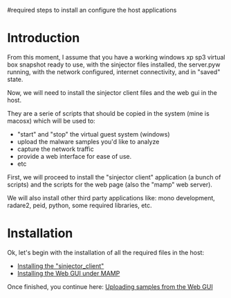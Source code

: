 #required steps to install an configure the host applications

# Introduction #

From this moment, I assume that you have a working windows xp sp3 virtual box snapshot ready to use, with the sinjector files installed, the server.pyw running, with the network configured, internet connectivity, and in "saved" state.

Now, we will need to install the sinjector client files and the web gui in the host.

They are a serie of scripts that should be copied in the system (mine is macosx) which will be used to:

  * "start" and "stop" the virtual guest system (windows)
  * upload the malware samples you'd like to analyze
  * capture the network traffic
  * provide a web interface for ease of use.
  * etc

First, we will proceed to install the "sinjector client" application (a bunch of scripts) and the scripts for the web page (also the "mamp" web server).

We will also install other third party applications like: mono development, radare2, peid, python, some required libraries, etc.

# Installation #

Ok, let's begin with the installation of all the required files in the host:

  * [Installing the "sinjector\_client"](host_sinjector.md)
  * [Installing the Web GUI under MAMP](host_webgui.md)

Once finished, you continue here: [Uploading samples from the Web GUI](webgui_uploading_samples.md)